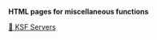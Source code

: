 **HTML pages for miscellaneous functions**

[🔰 KSF Servers](https://ruukulada.github.io/HtmlPages/KsfServers.html)

